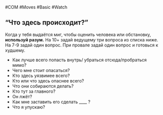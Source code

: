 #COM  #Moves #Basic #Watch 


## “Что здесь происходит?”
Когда у тебя выдаётся миг, чтобы оценить человека или обстановку, **используй разум.** На 10+ задай ведущему три вопроса из списка ниже. На 7-9 задай один вопрос. При провале задай один вопрос и готовься к худшему.
- Как лучше всего попасть внутрь/ убраться отсюда/пробраться мимо?
- Чего мне стоит опасаться?
- Кто здесь уязвимее всего?
- Кто или что здесь опаснее всего?
- Что они собираются делать?
- Кто тут за главного?
- Он лжёт?
- Как мне заставить его сделать ____ ?
- Что я упускаю?